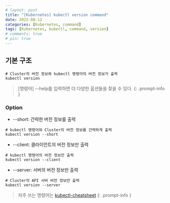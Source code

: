 ```yaml
---
# layout: post
title: "[Kubernetes] kubectl version command"
date: 2022-08-12
categories: [Kubernetes, command]
tags: [Kubernetes, kubectl, command, version]
# comments: true
# pin: true
---
```


## 기본 구조
```
# Cluster의 버전 정보와 kubectl 명령어의 버전 정보가 출력
kubectl version
```

> [명령어] --help를 입력하면 더 다양한 옵션들을 찾을 수 있다.
{: .prompt-info }

### Option
- --short: 간략한 버전 정보를 출력
```
# kubectl 명령어와 Cluster의 버전 정보를 간략하게 출력
kubectl version --short
```

- --client: 클라이언트의 버전 정보만 출력
```
# kubectl 명령어의 버전 정보만 출력
kubectl version --client
```

- --server: 서버의 버전 정보만 출력
```
# Cluster의 API 서버 버전 정보만 출력
kubectl version --server
```

> 자주 쓰는 명령어는 [kubectl-cheatsheet](https://kubernetes.io/docs/reference/kubectl/cheatsheet/)
{: .prompt-info }
